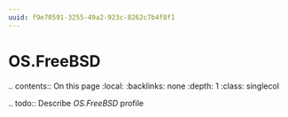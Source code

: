 ```yaml
---
uuid: f9e70591-3255-49a2-923c-8262c7b4f8f1
---
```



# OS.FreeBSD

.. contents:: On this page
    :local:
    :backlinks: none
    :depth: 1
    :class: singlecol

.. todo::
    Describe *OS.FreeBSD* profile

